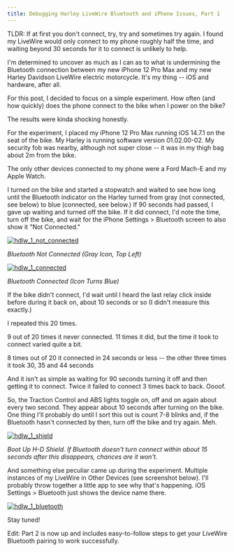 ```yaml
---
title: Debugging Harley LiveWire Bluetooth and iPhone Issues, Part 1
---
```


TLDR: If at first you don't connect, try, try and sometimes try again. I found my LiveWire would only connect to my phone roughly half the time, and waiting beyond 30 seconds for it to connect is unlikely to help.

I'm determined to uncover as much as I can as to what is undermining the Bluetooth connection between my new iPhone 12 Pro Max and my new Harley Davidson LiveWire electric motorcycle. It's my thing -- iOS and hardware, after all.

For this post, I decided to focus on a simple experiment. How often (and how quickly) does the phone connect to the bike when I power on the bike?

The results were kinda shocking honestly.

For the experiment, I placed my iPhone 12 Pro Max running iOS 14.7.1 on the seat of the bike. My Harley is running software version 01.02.00-02. My security fob was nearby, although not super close -- it was in my thigh bag about 2m from the bike.

The only other devices connected to my phone were a Ford Mach-E and my Apple Watch.

I turned on the bike and started a stopwatch and waited to see how long until the Bluetooth indicator on the Harley turned from gray (not connected, see below) to blue (connected, see below.) If 90 seconds had passed, I gave up waiting and turned off the bike. If it did connect, I'd note the time, turn off the bike, and wait for the iPhone Settings > Bluetooth screen to also show it "Not Connected."

<a data-flickr-embed="true" href="https://www.flickr.com/photos/allenreloaded/51679290808/in/dateposted-public/" title="hdlw_1_not_connected"><img src="https://live.staticflickr.com/65535/51679290808_730facb354_o.jpg" alt="hdlw_1_not_connected"></a>

*Bluetooth Not Connected (Gray Icon, Top Left)*

<a data-flickr-embed="true" href="https://www.flickr.com/photos/allenreloaded/51679290778/in/dateposted-public/" title="hdlw_1_connected"><img src="https://live.staticflickr.com/65535/51679290778_4911ed2d7b_o.jpg" alt="hdlw_1_connected"></a>

*Bluetooth Connected (Icon Turns Blue)*

If the bike didn't connect, I'd wait until I heard the last relay click inside before during it back on, about 10 seconds or so (I
didn't measure this exactly.)

I repeated this 20 times.

9 out of 20 times it never connected. 11 times it did, but the time it took to connect varied quite a bit.

8 times out of 20 it connected in 24 seconds or less -- the other three times it took 30, 35 and 44 seconds

And it isn't as simple as waiting for 90 seconds turning it off and then getting it to connect. Twice it failed to connect 3 times back to back. Oooof.

So, the Traction Control and ABS lights toggle on, off and on again about every two second. They appear about 10 seconds after turning
on the bike. One thing I'll probably do until I sort this out is count 7-8 blinks and, if the Bluetooth hasn't connected by then, turn off the
bike and try again. Meh.

<a data-flickr-embed="true" href="https://www.flickr.com/photos/allenreloaded/51679035181/in/dateposted-public/" title="hdlw_1_shield"><img src="https://live.staticflickr.com/65535/51679035181_331270e9a4_o.jpg" alt="hdlw_1_shield"></a>

*Boot Up H-D Shield. If Bluetooth doesn't turn connect within about 15 seconds after this disappears, chances are it won't.*

And something else peculiar came up during the experiment.  Multiple instances of my LiveWire in Other Devices (see screenshot below). I'll
probably throw together a little app to see why that's happening. iOS Settings > Bluetooth just shows the device name there.

<a data-flickr-embed="true" href="https://www.flickr.com/photos/allenreloaded/51679920960/in/dateposted-public/" title="hdlw_1_bluetooth"><img src="https://live.staticflickr.com/65535/51679920960_2a02c53bbb_o.jpg" alt="hdlw_1_bluetooth"></a>

Stay tuned!

Edit: Part 2 is now up and includes easy-to-follow steps to get your LiveWire Bluetooth pairing to work successfully.
